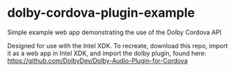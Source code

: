 dolby-cordova-plugin-example
============================

Simple example web app demonstrating the use of the Dolby Cordova API


Designed for use with the Intel XDK.  To recreate, download this repo,
import it as a web app in Intel XDK, and import the dolby plugin, found here:
https://github.com/DolbyDev/Dolby-Audio-Plugin-for-Cordova
